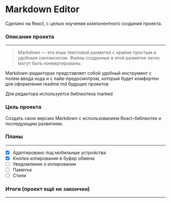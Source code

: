 # Markdown Editor
Сделано на React, с целью изучения компонентного создания проекта.

### Описание проекта
----
> Markdown — это язык текстовой разметки с крайне простым и удобным синтаксисом. Файлы созданные в этой разметке легко могут быть конвертированы.

Markdown-редакторах представляет собой удобный инструмент с полем ввода кода и с лайв-предосмотром, который будет комфортен для оформления readme.md будущих проектов

Для редактора используется библиотека marked 
<npm install marked >
### Цель проекта

Создать свою версию Markdown с использованием React-библиотек и последующим развитием.

### Планы
----
- [X] Адаптировано под мобильные устройства
- [X] Кнопка копирования в буфер обмена
- [ ] Уведомление о копировании
- [ ] Памятка 
- [ ] Стили

### Итоги (проект ещё не закончен)
----